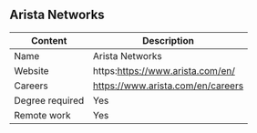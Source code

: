 ## Arista Networks

Content|Description
-|-
Name|Arista Networks
Website|https:https://www.arista.com/en/
Careers|https://www.arista.com/en/careers
Degree required|Yes
Remote work|Yes
